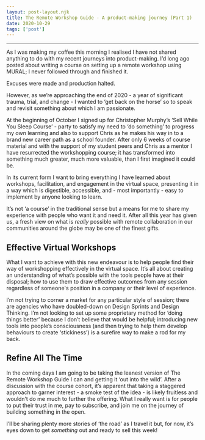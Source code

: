 ```yaml
---
layout: post-layout.njk 
title: The Remote Workshop Guide - A product-making journey (Part 1)
date: 2020-10-29
tags: ['post']
---
```


*****

<!-- Excerpt Start -->
As I was making my coffee this morning I realised I have not shared anything to do with my recent journeys into product-making. I’d long ago posted about writing a course on setting up a remote workshop using MURAL; I never followed through and finished it.<!-- Excerpt End -->
 
Excuses were made and production halted.

However, as we’re approaching the end of 2020 - a year of significant trauma, trial, and change - I wanted to ‘get back on the horse’ so to speak and revisit something about which I am passionate.

At the beginning of October I signed up for Christopher Murphy’s ‘Sell While You Sleep Course’ - party to satisfy my need to ‘do something’ to progress my own learning and also to support Chris as he makes his way in to a brand new career path as a school founder. After only 6 weeks of course material and with the support of my student peers and Chris as a mentor I have resurrected the workshopping course; it has transformed into something much greater, much more valuable, than I first imagined it could be.

In its current form I want to bring everything I have learned about workshops, facilitation, and engagement in the virtual space, presenting it in a way which is digestible, accessible, and - most importantly - easy to implement by anyone looking to learn.

It’s not ‘a course’ in the traditional sense but a means for me to share my experience with people who want it and need it. After all this year has given us, a fresh view on what is *really* possible with remote collaboration in our communities around the globe may be one of the finest gifts.

## Effective Virtual Workshops

What I want to achieve with this new endeavour is to help people find their way of workshopping effectively in the virtual space. It’s all about creating an understanding of what’s possible with the tools people have at their disposal; how to use them to draw effective outcomes from any session regardless of someone's position in a company or their level of experience.

I’m not trying to corner a market for any particular style of session; there are agencies who have doubled-down on Design Sprints and Design Thinking. I’m not looking to set up some proprietary method for ‘doing things better’ because I don’t believe that would be helpful; introducing new tools into people’s consciousness (and then trying to help them develop behaviours to create ‘stickiness’) is a surefire way to make a rod for my back.

## Refine All The Time

In the coming days I am going to be taking the leanest version of The Remote Workshop Guide I can and getting it ‘out into the wild’. After a discussion with the course cohort, it’s apparent that taking a staggered approach to garner interest - a smoke test of the idea - is likely fruitless and wouldn’t do me much to further the offering. What I really want is for people to put their trust in me, pay to subscribe, and join me on the journey of building something in the open.

I’ll be sharing plenty more stories of ‘the road’ as I travel it but, for now, it’s eyes down to get *something* out and ready to sell this week!